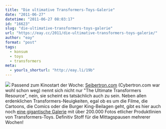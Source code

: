 ```yaml
---
title: "Die ultimative Transformers-Toys-Galerie"
date: "2011-06-27"
datetime: "2011-06-27 08:03:17"
id: "16623"
slug: "die-ultimative-transformers-toys-galerie"
url: "https://eay.cc/2011/die-ultimative-transformers-toys-galerie/"
author: "eay"
format: "post"
tags:
  - konsum
  - toys
  - transformers
meta:
  - yourls_shorturl: "http://eay.li/19b"
---
```


![](https://eay.cc/uploads/2011/transformerstoys.jpg) Passend zum Kinostart der Woche: [Seibertron.com](http://www.seibertron.com/) (Cybertron.com war wohl schon weg) nennt sich nicht nur "The Ultimate Transformers Resource", nein, sie scheint es tatsächlich auch zu sein. Neben allen erdenklichen Transformers-Neuigkeiten, egal ob es um die Filme, die Cartoons, die Comics oder die Burger King-Beilagen geht, gibt es hier auch noch [eine gigantische Galerie](http://www.seibertron.com/transformers/toys/galleries/popular/) mit über 200.000 Fotos etlicher Produktlinien von Transformers-Toys. Definitiv Stoff für die Mittagspausen mehrerer Wochen!
